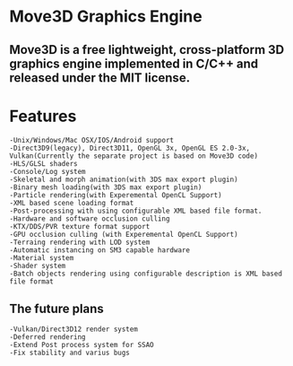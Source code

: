# Move3D Graphics Engine

## Move3D is a free lightweight, cross-platform 3D graphics engine implemented in C/C++ and released under the MIT license.
    
# Features
    -Unix/Windows/Mac OSX/IOS/Android support
    -Direct3D9(legacy), Direct3D11, OpenGL 3x, OpenGL ES 2.0-3x, Vulkan(Currently the separate project is based on Move3D code)
    -HLS/GLSL shaders
    -Console/Log system
    -Skeletal and morph animation(with 3DS max export plugin)
    -Binary mesh loading(with 3DS max export plugin)
    -Particle rendering(with Experemental OpenCL Support)
    -XML based scene loading format
    -Post-processing with using configurable XML based file format.
    -Hardware and software occlusion culling
    -KTX/DDS/PVR texture format support
    -GPU occlusion culling (with Experemental OpenCL Support)
    -Terraing rendering with LOD system
    -Automatic instancing on SM3 capable hardware
    -Material system
    -Shader system
    -Batch objects rendering using configurable description is XML based file format
    
    
 ## The future plans
    -Vulkan/Direct3D12 render system
    -Deferred rendering
    -Extend Post process system for SSAO
    -Fix stability and varius bugs
    
